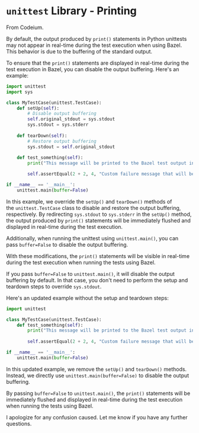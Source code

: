 # `unittest` Library - Printing

From Codeium.

By default, the output produced by `print()` statements in Python unittests may not appear in real-time during the test execution when using Bazel. This behavior is due to the buffering of the standard output.

To ensure that the `print()` statements are displayed in real-time during the test execution in Bazel, you can disable the output buffering. Here's an example:

```python
import unittest
import sys

class MyTestCase(unittest.TestCase):
	def setUp(self):
		# Disable output buffering
		self.original_stdout = sys.stdout
		sys.stdout = sys.stderr
	
	def tearDown(self):
		# Restore output buffering
		sys.stdout = self.original_stdout
	
	def test_something(self):
		print("This message will be printed to the Bazel test output in real-time")

		self.assertEqual(2 + 2, 4, "Custom failure message that will be printed to the Bazel test output in real-time")

if __name__ == '__main__':
	unittest.main(buffer=False)
```

In this example, we override the `setUp()` and `tearDown()` methods of the `unittest.TestCase` class to disable and restore the output buffering, respectively. By redirecting `sys.stdout` to `sys.stderr` in the `setUp()` method, the output produced by `print()` statements will be immediately flushed and displayed in real-time during the test execution.

Additionally, when running the unittest using `unittest.main()`, you can pass `buffer=False` to disable the output buffering.

With these modifications, the `print()` statements will be visible in real-time during the test execution when running the tests using Bazel.

If you pass `buffer=False` to `unittest.main()`, it will disable the output buffering by default. In that case, you don't need to perform the setup and teardown steps to override `sys.stdout`.

Here's an updated example without the setup and teardown steps:

```python
import unittest

class MyTestCase(unittest.TestCase):
	def test_something(self):
		print("This message will be printed to the Bazel test output in real-time")
	
		self.assertEqual(2 + 2, 4, "Custom failure message that will be printed to the Bazel test output in real-time")

if __name__ == '__main__':
	unittest.main(buffer=False)
```

In this updated example, we remove the `setUp()` and `tearDown()` methods. Instead, we directly use `unittest.main(buffer=False)` to disable the output buffering.

By passing `buffer=False` to `unittest.main()`, the `print()` statements will be immediately flushed and displayed in real-time during the test execution when running the tests using Bazel.

I apologize for any confusion caused. Let me know if you have any further questions.